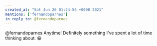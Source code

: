 ```yaml
---
created_at: "Sat Jun 26 01:24:56 +0000 2021"
mentions: ['fernandoparnes']
in_reply_to: @fernandoparnes
---
```


@fernandoparnes Anytime! Definitely something I've spent a lot of time thinking about. 😀